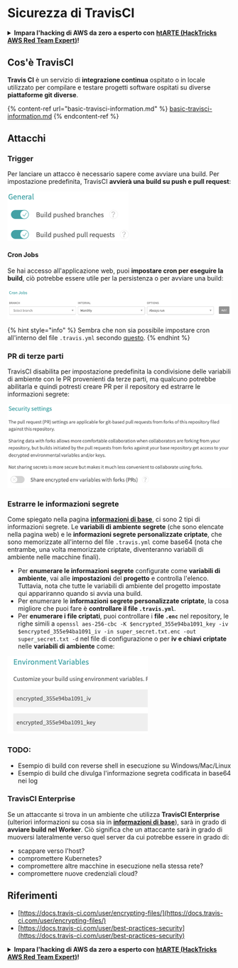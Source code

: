 # Sicurezza di TravisCI

<details>

<summary><strong>Impara l'hacking di AWS da zero a esperto con</strong> <a href="https://training.hacktricks.xyz/courses/arte"><strong>htARTE (HackTricks AWS Red Team Expert)</strong></a><strong>!</strong></summary>

Altri modi per supportare HackTricks:

* Se vuoi vedere la tua **azienda pubblicizzata su HackTricks** o **scaricare HackTricks in PDF** Controlla i [**PACCHETTI DI ABBONAMENTO**](https://github.com/sponsors/carlospolop)!
* Ottieni il [**merchandising ufficiale di PEASS & HackTricks**](https://peass.creator-spring.com)
* Scopri [**The PEASS Family**](https://opensea.io/collection/the-peass-family), la nostra collezione di [**NFT**](https://opensea.io/collection/the-peass-family) esclusivi
* **Unisciti al** 💬 [**gruppo Discord**](https://discord.gg/hRep4RUj7f) o al [**gruppo Telegram**](https://t.me/peass) o **seguici** su **Twitter** 🐦 [**@hacktricks_live**](https://twitter.com/hacktricks_live)**.**
* **Condividi i tuoi trucchi di hacking inviando PR ai repository** [**HackTricks**](https://github.com/carlospolop/hacktricks) e [**HackTricks Cloud**](https://github.com/carlospolop/hacktricks-cloud) su GitHub.

</details>

## Cos'è TravisCI

**Travis CI** è un servizio di **integrazione continua** ospitato o in locale utilizzato per compilare e testare progetti software ospitati su diverse **piattaforme git diverse**.

{% content-ref url="basic-travisci-information.md" %}
[basic-travisci-information.md](basic-travisci-information.md)
{% endcontent-ref %}

## Attacchi

### Trigger

Per lanciare un attacco è necessario sapere come avviare una build. Per impostazione predefinita, TravisCI **avvierà una build su push e pull request**:

![](<../../.gitbook/assets/image (19) (1).png>)

#### Cron Jobs

Se hai accesso all'applicazione web, puoi **impostare cron per eseguire la build**, ciò potrebbe essere utile per la persistenza o per avviare una build:

![](<../../.gitbook/assets/image (42).png>)

{% hint style="info" %}
Sembra che non sia possibile impostare cron all'interno del file `.travis.yml` secondo [questo](https://github.com/travis-ci/travis-ci/issues/9162).
{% endhint %}

### PR di terze parti

TravisCI disabilita per impostazione predefinita la condivisione delle variabili di ambiente con le PR provenienti da terze parti, ma qualcuno potrebbe abilitarla e quindi potresti creare PR per il repository ed estrarre le informazioni segrete:

![](<../../.gitbook/assets/image (1) (1) (1) (1) (1) (1) (1) (1) (1) (1) (1) (1) (1) (1) (1) (1) (1) (1) (1) (1) (1) (1).png>)

### Estrarre le informazioni segrete

Come spiegato nella pagina [**informazioni di base**](basic-travisci-information.md), ci sono 2 tipi di informazioni segrete. Le **variabili di ambiente segrete** (che sono elencate nella pagina web) e le **informazioni segrete personalizzate criptate**, che sono memorizzate all'interno del file `.travis.yml` come base64 (nota che entrambe, una volta memorizzate criptate, diventeranno variabili di ambiente nelle macchine finali).

* Per **enumerare le informazioni segrete** configurate come **variabili di ambiente**, vai alle **impostazioni** del **progetto** e controlla l'elenco. Tuttavia, nota che tutte le variabili di ambiente del progetto impostate qui appariranno quando si avvia una build.
* Per enumerare le **informazioni segrete personalizzate criptate**, la cosa migliore che puoi fare è **controllare il file `.travis.yml`**.
* Per **enumerare i file criptati**, puoi controllare i **file `.enc`** nel repository, le righe simili a `openssl aes-256-cbc -K $encrypted_355e94ba1091_key -iv $encrypted_355e94ba1091_iv -in super_secret.txt.enc -out super_secret.txt -d` nel file di configurazione o per **iv e chiavi criptate** nelle **variabili di ambiente** come:

![](<../../.gitbook/assets/image (71).png>)

### TODO:

* Esempio di build con reverse shell in esecuzione su Windows/Mac/Linux
* Esempio di build che divulga l'informazione segreta codificata in base64 nei log

### TravisCI Enterprise

Se un attaccante si trova in un ambiente che utilizza **TravisCI Enterprise** (ulteriori informazioni su cosa sia in [**informazioni di base**](basic-travisci-information.md#travisci-enterprise)), sarà in grado di **avviare build nel Worker**. Ciò significa che un attaccante sarà in grado di muoversi lateralmente verso quel server da cui potrebbe essere in grado di:

* scappare verso l'host?
* compromettere Kubernetes?
* compromettere altre macchine in esecuzione nella stessa rete?
* compromettere nuove credenziali cloud?

## Riferimenti

* [https://docs.travis-ci.com/user/encrypting-files/](https://docs.travis-ci.com/user/encrypting-files/)
* [https://docs.travis-ci.com/user/best-practices-security](https://docs.travis-ci.com/user/best-practices-security)

<details>

<summary><strong>Impara l'hacking di AWS da zero a esperto con</strong> <a href="https://training.hacktricks.xyz/courses/arte"><strong>htARTE (HackTricks AWS Red Team Expert)</strong></a><strong>!</strong></summary>

Altri modi per supportare HackTricks:

* Se vuoi vedere la tua **azienda pubblicizzata su HackTricks** o **scaricare HackTricks in PDF** Controlla i [**PACCHETTI DI ABBONAMENTO**](https://github.com/sponsors/carlospolop)!
* Ottieni il [**merchandising ufficiale di PEASS & HackTricks**](https://peass.creator-spring.com)
* Scopri [**The PEASS Family**](https://opensea.io/collection/the-peass-family), la nostra collezione di [**NFT**](https://opensea.io/collection/the-peass-family) esclusivi
* **Unisciti al** 💬 [**gruppo Discord**](https://discord.gg/hRep4RUj7f) o al [**gruppo Telegram**](https://t.me/peass) o **seguici** su **Twitter** 🐦 [**@hacktricks_live**](https://twitter.com/hacktricks_live)**.**
* **Condividi i tuoi trucchi di hacking inviando PR ai repository** [**HackTricks**](https://github.com/carlospolop/hacktricks) e [**HackTricks Cloud**](https://github.com/carlospolop/hacktricks-cloud) su GitHub.

</details>

